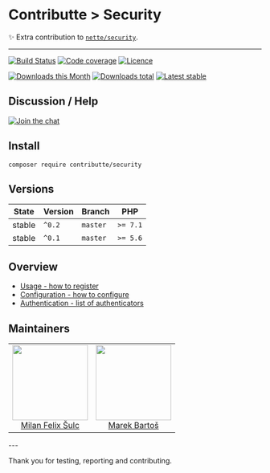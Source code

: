 # Contributte > Security

:sparkles: Extra contribution to [`nette/security`](https://github.com/nette/security).

-----

[![Build Status](https://img.shields.io/travis/contributte/security.svg?style=flat-square)](https://travis-ci.org/contributte/security)
[![Code coverage](https://img.shields.io/coveralls/contributte/security.svg?style=flat-square)](https://coveralls.io/r/contributte/security)
[![Licence](https://img.shields.io/packagist/l/contributte/security.svg?style=flat-square)](https://packagist.org/packages/contributte/security)

[![Downloads this Month](https://img.shields.io/packagist/dm/contributte/security.svg?style=flat-square)](https://packagist.org/packages/contributte/security)
[![Downloads total](https://img.shields.io/packagist/dt/contributte/security.svg?style=flat-square)](https://packagist.org/packages/contributte/security)
[![Latest stable](https://img.shields.io/packagist/v/contributte/security.svg?style=flat-square)](https://packagist.org/packages/contributte/security)

## Discussion / Help

[![Join the chat](https://img.shields.io/gitter/room/contributte/contributte.svg?style=flat-square)](http://bit.ly/ctteg)

## Install

```
composer require contributte/security
```

## Versions

| State       | Version | Branch   | PHP      |
|-------------|---------|----------|----------|
| stable      | `^0.2`  | `master` | `>= 7.1` |
| stable      | `^0.1`  | `master` | `>= 5.6` |

## Overview

- [Usage - how to register](https://github.com/contributte/security/blob/master/.docs/README.md#usage)
- [Configuration - how to configure](https://github.com/contributte/security/blob/master/.docs/README.md#configuration)
- [Authentication - list of authenticators](https://github.com/contributte/security/blob/master/.docs/README.md#authentication)

## Maintainers

<table>
  <tbody>
    <tr>
      <td align="center">
        <a href="https://github.com/f3l1x">
            <img width="150" height="150" src="https://avatars2.githubusercontent.com/u/538058?v=3&s=150">
        </a>
        </br>
        <a href="https://github.com/f3l1x">Milan Felix Šulc</a>
      </td>
      <td align="center">
        <a href="https://github.com/mabar">
          <img width="150" height="150" src="https://avatars0.githubusercontent.com/u/20974277?s=400&v=4">
        </a>
        </br>
        <a href="https://github.com/mabar">Marek Bartoš</a>
      </td>
    </tr>
  <tbody>
</table>
---

Thank you for testing, reporting and contributing.
